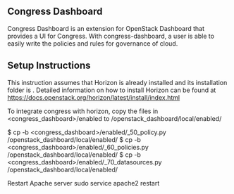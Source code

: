 Congress Dashboard
------------------

Congress Dashboard is an extension for OpenStack Dashboard that provides a UI
for Congress. With congress-dashboard, a user is able to easily write the
policies and rules for governance of cloud.

Setup Instructions
------------------

This instruction assumes that Horizon is already installed and its
installation folder is <horizon>. Detailed information on how to install
Horizon can be found at
https://docs.openstack.org/horizon/latest/install/index.html

To integrate congress with horizon, copy the files in
<congress_dashboard>/enabled to <horizon>/openstack_dashboard/local/enabled/

$ cp -b <congress_dashboard>/enabled/_50_policy.py <horizon>/openstack_dashboard/local/enabled/
$ cp -b <congress_dashboard>/enabled/_60_policies.py <horizon>/openstack_dashboard/local/enabled/
$ cp -b <congress_dashboard>/enabled/_70_datasources.py <horizon>/openstack_dashboard/local/enabled/

Restart Apache server
sudo service apache2 restart

